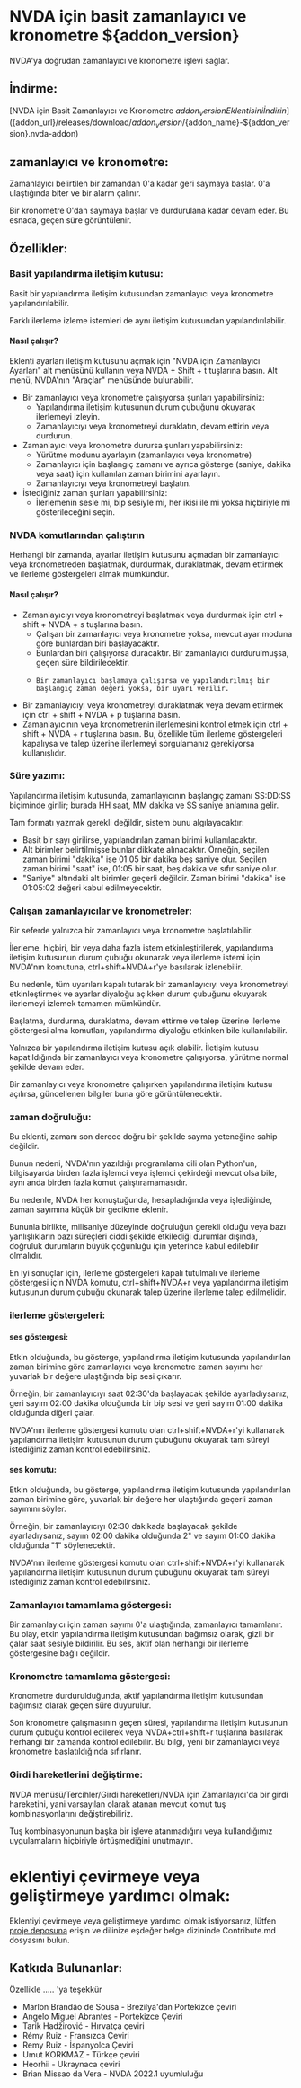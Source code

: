 # NVDA için basit zamanlayıcı ve kronometre ${addon_version}

NVDA'ya doğrudan zamanlayıcı ve kronometre işlevi sağlar.  

## İndirme:

[NVDA için Basit Zamanlayıcı ve Kronometre ${addon_version} Eklentisini İndirin](${addon_url}/releases/download/${addon_version}/${addon_name}-${addon_version}.nvda-addon)

## zamanlayıcı ve kronometre:

Zamanlayıcı belirtilen bir zamandan 0'a kadar geri saymaya başlar. 0'a ulaştığında biter ve bir alarm çalınır.  

Bir kronometre 0'dan saymaya başlar ve durdurulana kadar devam eder. Bu esnada, geçen süre görüntülenir.  

## Özellikler:

### Basit yapılandırma iletişim kutusu:

Basit bir yapılandırma iletişim kutusundan zamanlayıcı veya kronometre yapılandırılabilir.  

Farklı ilerleme izleme istemleri de aynı iletişim kutusundan yapılandırılabilir.  

#### Nasıl çalışır?

Eklenti ayarları iletişim kutusunu açmak için "NVDA için Zamanlayıcı Ayarları" alt menüsünü kullanın veya NVDA + Shift + t tuşlarına basın.
Alt menü, NVDA'nın "Araçlar" menüsünde bulunabilir.  

* Bir zamanlayıcı veya kronometre çalışıyorsa şunları yapabilirsiniz:
    * Yapılandırma iletişim kutusunun durum çubuğunu okuyarak ilerlemeyi izleyin.
    * Zamanlayıcıyı veya kronometreyi duraklatın, devam ettirin veya durdurun.
* Zamanlayıcı veya kronometre durursa şunları yapabilirsiniz:
    * Yürütme modunu ayarlayın (zamanlayıcı veya kronometre)
    * Zamanlayıcı için başlangıç ​​zamanı ve ayrıca gösterge (saniye, dakika veya saat) için kullanılan zaman birimini ayarlayın.
    * Zamanlayıcıyı veya kronometreyi başlatın.
* İstediğiniz zaman şunları yapabilirsiniz:
    * İlerlemenin sesle mi, bip sesiyle mi, her ikisi ile mi yoksa hiçbiriyle mi gösterileceğini seçin.

### NVDA komutlarından çalıştırın

Herhangi bir zamanda, ayarlar iletişim kutusunu açmadan bir zamanlayıcı veya kronometreden başlatmak, durdurmak, duraklatmak, devam ettirmek ve ilerleme göstergeleri almak mümkündür.

#### Nasıl çalışır?

* Zamanlayıcıyı veya kronometreyi başlatmak veya durdurmak için ctrl + shift + NVDA + s tuşlarına basın.
    * Çalışan bir zamanlayıcı veya kronometre yoksa, mevcut ayar moduna göre bunlardan biri başlayacaktır.
    * Bunlardan biri çalışıyorsa duracaktır. Bir zamanlayıcı durdurulmuşsa, geçen süre bildirilecektir.
    *     Bir zamanlayıcı başlamaya çalışırsa ve yapılandırılmış bir başlangıç ​​zaman değeri yoksa, bir uyarı verilir.
* Bir zamanlayıcıyı veya kronometreyi duraklatmak veya devam ettirmek için ctrl + shift + NVDA + p tuşlarına basın.
* Zamanlayıcının veya kronometrenin ilerlemesini kontrol etmek için ctrl + shift + NVDA + r tuşlarına basın. Bu, özellikle tüm ilerleme göstergeleri kapalıysa ve talep üzerine ilerlemeyi sorgulamanız gerekiyorsa kullanışlıdır.

### Süre yazımı:

Yapılandırma iletişim kutusunda, zamanlayıcının başlangıç ​​zamanı SS:DD:SS biçiminde girilir; burada HH saat, MM dakika ve SS saniye anlamına gelir.  

Tam formatı yazmak gerekli değildir, sistem bunu algılayacaktır:

* Basit bir sayı girilirse, yapılandırılan zaman birimi kullanılacaktır.
* Alt birimler belirtilmişse bunlar dikkate alınacaktır. Örneğin, seçilen zaman birimi "dakika" ise 01:05 bir dakika beş saniye olur.
Seçilen zaman birimi "saat" ise, 01:05 bir saat, beş dakika ve sıfır saniye olur.
* "Saniye" altındaki alt birimler geçerli değildir. Zaman birimi "dakika" ise 01:05:02 değeri kabul edilmeyecektir.

### Çalışan zamanlayıcılar ve kronometreler:

Bir seferde yalnızca bir zamanlayıcı veya kronometre başlatılabilir.  

İlerleme, hiçbiri, bir veya daha fazla istem etkinleştirilerek, yapılandırma iletişim kutusunun durum çubuğu okunarak veya ilerleme istemi için NVDA'nın komutuna, ctrl+shift+NVDA+r'ye basılarak izlenebilir.  

Bu nedenle, tüm uyarıları kapalı tutarak bir zamanlayıcıyı veya kronometreyi etkinleştirmek ve ayarlar diyaloğu açıkken durum çubuğunu okuyarak ilerlemeyi izlemek tamamen mümkündür.  

Başlatma, durdurma, duraklatma, devam ettirme ve talep üzerine ilerleme göstergesi alma komutları, yapılandırma diyaloğu etkinken bile kullanılabilir.  

Yalnızca bir yapılandırma iletişim kutusu açık olabilir. İletişim kutusu kapatıldığında bir zamanlayıcı veya kronometre çalışıyorsa, yürütme normal şekilde devam eder.  

Bir zamanlayıcı veya kronometre çalışırken yapılandırma iletişim kutusu açılırsa, güncellenen bilgiler buna göre görüntülenecektir.  

### zaman doğruluğu:

Bu eklenti, zamanı son derece doğru bir şekilde sayma yeteneğine sahip değildir.  

Bunun nedeni, NVDA'nın yazıldığı programlama dili olan Python'un, bilgisayarda birden fazla işlemci veya işlemci çekirdeği mevcut olsa bile, aynı anda birden fazla komut çalıştıramamasıdır.  

Bu nedenle, NVDA her konuştuğunda, hesapladığında veya işlediğinde, zaman sayımına küçük bir gecikme eklenir.  

Bununla birlikte, milisaniye düzeyinde doğruluğun gerekli olduğu veya bazı yanlışlıkların bazı süreçleri ciddi şekilde etkilediği durumlar dışında, doğruluk durumların büyük çoğunluğu için yeterince kabul edilebilir olmalıdır.  

En iyi sonuçlar için, ilerleme göstergeleri kapalı tutulmalı ve ilerleme göstergesi için NVDA komutu, ctrl+shift+NVDA+r veya yapılandırma iletişim kutusunun durum çubuğu okunarak talep üzerine ilerleme talep edilmelidir.  

### ilerleme göstergeleri:

#### ses göstergesi:

Etkin olduğunda, bu gösterge, yapılandırma iletişim kutusunda yapılandırılan zaman birimine göre zamanlayıcı veya kronometre zaman sayımı her yuvarlak bir değere ulaştığında bip sesi çıkarır.  

Örneğin, bir zamanlayıcıyı saat 02:30'da başlayacak şekilde ayarladıysanız, geri sayım 02:00 dakika olduğunda bir bip sesi ve geri sayım 01:00 dakika olduğunda diğeri çalar.  

NVDA'nın ilerleme göstergesi komutu olan ctrl+shift+NVDA+r'yi kullanarak yapılandırma iletişim kutusunun durum çubuğunu okuyarak tam süreyi istediğiniz zaman kontrol edebilirsiniz.  

#### ses komutu:

Etkin olduğunda, bu gösterge, yapılandırma iletişim kutusunda yapılandırılan zaman birimine göre, yuvarlak bir değere her ulaştığında geçerli zaman sayımını söyler.  

Örneğin, bir zamanlayıcıyı 02:30 dakikada başlayacak şekilde ayarladıysanız, sayım 02:00 dakika olduğunda 2" ve sayım 01:00 dakika olduğunda "1" söylenecektir.  

NVDA'nın ilerleme göstergesi komutu olan ctrl+shift+NVDA+r'yi kullanarak yapılandırma iletişim kutusunun durum çubuğunu okuyarak tam süreyi istediğiniz zaman kontrol edebilirsiniz.  

### Zamanlayıcı tamamlama göstergesi:

Bir zamanlayıcı için zaman sayımı 0'a ulaştığında, zamanlayıcı tamamlanır. Bu olay, etkin yapılandırma iletişim kutusundan bağımsız olarak, gizli bir çalar saat sesiyle bildirilir. Bu ses, aktif olan herhangi bir ilerleme göstergesine bağlı değildir.  

### Kronometre tamamlama göstergesi:

Kronometre durdurulduğunda, aktif yapılandırma iletişim kutusundan bağımsız olarak geçen süre duyurulur.  

Son kronometre çalışmasının geçen süresi, yapılandırma iletişim kutusunun durum çubuğu kontrol edilerek veya NVDA+ctrl+shift+r tuşlarına basılarak herhangi bir zamanda kontrol edilebilir. Bu bilgi, yeni bir zamanlayıcı veya kronometre başlatıldığında sıfırlanır.  

### Girdi hareketlerini değiştirme:

NVDA menüsü/Tercihler/Girdi hareketleri/NVDA için Zamanlayıcı'da bir girdi hareketini, yani varsayılan olarak atanan mevcut komut tuş kombinasyonlarını değiştirebiliriz.  

Tuş kombinasyonunun başka bir işleve atanmadığını veya kullandığımız uygulamaların hiçbiriyle örtüşmediğini unutmayın.  

# eklentiyi çevirmeye veya geliştirmeye yardımcı olmak:

Eklentiyi çevirmeye veya geliştirmeye yardımcı olmak istiyorsanız, lütfen [proje deposuna](${addon_url}) erişin ve dilinize eşdeğer belge dizininde Contribute.md dosyasını bulun.

## Katkıda Bulunanlar:

Özellikle ..... 'ya teşekkür

*  Marlon Brandão de Sousa - Brezilya'dan Portekizce çeviri
* Angelo Miguel Abrantes - Portekizce Çeviri
* Tarik Hadžirović - Hırvatça çeviri
* Rémy Ruiz - Fransızca Çeviri
* Remy Ruiz - İspanyolca Çeviri
* Umut KORKMAZ - Türkçe çeviri
* Heorhii - Ukraynaca çeviri
* Brian Missao da Vera - NVDA 2022.1 uyumluluğu
